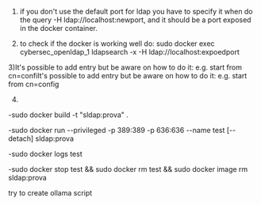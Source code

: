 1) if you don't use the default port for ldap you have to specify it when do the query -H ldap://localhost:newport, and it should be a port exposed in the docker container.

2) to check if the docker is working well do: 
	sudo docker exec cybersec_openldap_1 ldapsearch -x -H ldap://localhost:expoedport

3)It's possible to add entry but be aware on how to do it: e.g. start from cn=confiIt's possible to add entry but be aware on how to do it: e.g. start from cn=config



4) 
-sudo docker build -t "sldap:prova" .

-sudo docker run --privileged -p 389:389 -p 636:636 --name test [--detach] sldap:prova

-sudo docker logs test

-sudo docker stop test && sudo docker rm test && sudo docker image rm sldap:prova


try to create ollama script
